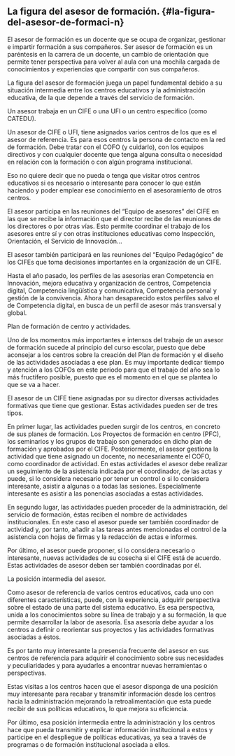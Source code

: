 ## La figura del asesor de formación. {#la-figura-del-asesor-de-formaci-n}

El asesor de formación es un docente que se ocupa de organizar, gestionar e impartir formación a sus compañeros. Ser asesor de formación es un paréntesis en la carrera de un docente, un cambio de orientación que permite tener perspectiva para volver al aula con una mochila cargada de conocimientos y experiencias que compartir con sus compañeros.

La figura del asesor de formación juega un papel fundamental debido a su situación intermedia entre los centros educativos y la administración educativa, de la que depende a través del servicio de formación.

Un asesor trabaja en un CIFE o una UFI o un centro específico (como CATEDU).

Un asesor de CIFE o UFI, tiene asignados varios centros de los que es el asesor de referencia. Es para esos centros la persona de contacto en la red de formación. Debe tratar con el COFO (y cuidarlo), con los equipos directivos y con cualquier docente que tenga alguna consulta o necesidad en relación con la formación o con algún programa institucional.

Eso no quiere decir que no pueda o tenga que visitar otros centros educativos si es necesario o interesante para conocer lo que están haciendo y poder emplear ese conocimiento en el asesoramiento de otros centros.

El asesor participa en las reuniones del “Equipo de asesores” del CIFE en las que se recibe la información que el director recibe de las reuniones de los directores o por otras vías. Esto permite coordinar el trabajo de los asesores entre sí y con otras instituciones educativas como Inspección, Orientación, el Servicio de Innovación…

El asesor también participará en las reuniones del “Equipo Pedagógico” de los CIFEs que toma decisiones importantes en la organización de un CIFE.

Hasta el año pasado, los perfiles de las asesorías eran Competencia  en Innovación, mejora educativa y organización de centros, Competencia digital, Competencia lingüística y comunicativa, Competencia personal y gestión de la convivencia. Ahora han desaparecido estos perfiles salvo el de Competencia digital, en busca de un perfil de asesor más transversal y global.

Plan de formación de centro y actividades.

Uno de los momentos más importantes e intensos del trabajo de un asesor de formación sucede al principio del curso escolar, puesto que debe aconsejar a los centros sobre la creación del Plan de formación y el diseño de las actividades asociadas a ese plan. Es muy importante dedicar tiempo y atención a los COFOs en este periodo para que el trabajo del año sea lo más fructífero posible, puesto que es el momento en el que se plantea lo que se va a hacer.

El asesor de un CIFE tiene asignadas por su director diversas actividades formativas que tiene que gestionar. Estas actividades pueden ser de tres tipos.

En primer lugar, las actividades pueden surgir de los centros, en concreto de sus planes de formación. Los Proyectos de formación en centro (PFC), los seminarios y los grupos de trabajo son generados en dicho plan de formación y aprobados por el CIFE. Posteriormente, el asesor gestiona la actividad que tiene asignado un docente, no necesariamente el COFO, como coordinador de actividad. En estas actividades el asesor debe realizar un seguimiento de la asistencia indicada por el coordinador, de las actas y puede, si lo considera necesario por tener un control o si lo considera interesante, asistir a algunas o a todas las sesiones. Especialmente interesante es asistir a las ponencias asociadas a estas actividades.

En segundo lugar, las actividades pueden proceder de la administración, del servicio de formación, éstas reciben el nombre de actividades institucionales. En este caso el asesor puede ser también coordinador de actividad y, por tanto, añadir a las tareas antes mencionadas el control de la asistencia con hojas de firmas y la redacción de actas e informes.

Por último, el asesor puede proponer, si lo considera necesario o interesante, nuevas actividades de su cosecha si el CIFE está de acuerdo. Estas actividades de asesor deben ser también coordinadas por él.

La posición intermedia del asesor.

Como asesor de referencia de varios centros educativos, cada uno con diferentes características, puede, con la experiencia, adquirir perspectiva sobre el estado de una parte del sistema educativo. Es esa perspectiva, unida a los conocimientos sobre su línea de trabajo y a su formación, la que permite desarrollar la labor de asesoría. Esa asesoría debe ayudar a los centros a definir o reorientar sus proyectos y las actividades formativas asociadas a éstos.

Es por tanto muy interesante la presencia frecuente del asesor en sus centros de referencia para adquirir el conocimiento sobre sus necesidades y peculiaridades y para ayudarles a encontrar nuevas herramientas o perspectivas.

Estas visitas a los centros hacen que el asesor disponga de una posición muy interesante para recabar y transmitir información desde los centros hacia la administración mejorando la retroalimentación que esta puede recibir de sus políticas educativos, lo que mejora su eficiencia.

Por último, esa posición intermedia entre la administración y los centros hace que pueda transmitir y explicar información institucional a estos y participe en el despliegue de políticas educativas, ya sea a través de programas o de formación institucional asociada a ellos.